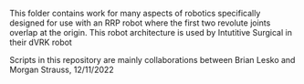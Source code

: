 This folder contains work for many aspects of robotics specifically designed for use with an RRP robot 
where the first two revolute joints overlap at the origin. 
This robot architecture is used by Intutitive Surgical in their dVRK robot

Scripts in this repository are mainly collaborations between Brian Lesko and Morgan Strauss, 12/11/2022
